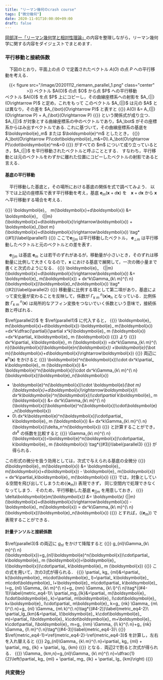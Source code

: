 ```yaml
---
title: "リーマン幾何のcrash course"
tags: ["微分幾何"]
date: 2020-11-01T10:00:00+09:00
draft: false
---
```

[岡部洋一「リーマン幾何学と相対性理論」](http://www.moge.org/okabe/temp/Riemann.pdf)の内容を整理しながら，リーマン幾何学に関する内容をダイジェストでまとめます．

<!--
### 内容
- [平行移動と接続係数](#001)
- [共変微分](#002)
-->

<a id="markdown-001" name="001"></a>

### 平行移動と接続係数
　下図のとおり，平面上の点 $O$ で定義されたベクトル $A(O)$ の点 $P$ への平行移動を考える．
<div align="center">
{{< figure src="/image/20201112_riemann_parallel_1.png" class="center" >}}
ベクトル $A(O)$ の点 $O$ から点 $P$ への平行移動
</div>
ベクトル $A(O)$ を点 $P$ 上にコピーし，その曲線座標系への射影を $A_{||}(O\rightarrow P)$ と定め，これをもって
このベクトル $A_{||}$ は元の $A$ とは異なり，その差を $A_{\bot}(O\rightarrow P)$ と表すと
{{<equation>}}
A(O) &= A_{||}(O\rightarrow P) + A_{\bot}(O\rightarrow P)
{{</equation>}}
という関係式が成り立つ．
$A_{||}$ が対象とする曲線座標系の中のベクトルであり，$A_\bot$ がその座標系からはみ出すベクトルである.
これに基づいて，その曲線座標系の基底を $\boldsymbol{e}_m$ または $\boldsymbol{e}^m$ としたとき，
{{<equation>}}
A_\bot(O\rightarrow P)\cdot\boldsymbol{e}_m&=0\\
A_\bot(O\rightarrow P)\cdot\boldsymbol{e}^m&=0
{{</equation>}}
がすべての $m$ について成り立っているとき，$A_{||}$ を平行移動されたベクトルと呼ぶこととする．
すなわち，平行移動とは元のベクトルをわずかに離れた位置にコピーしたベクトルの射影であると言える．


#### 基底の平行移動
　平行移動した基底と，その場所における基底の関係を式で調べてみよう．
以下では上記の座標系で表す平行移動を考え，基底 $\boldsymbol{e}_m(\boldsymbol{x}+d\boldsymbol{x})$ を　$\boldsymbol{x}+d\boldsymbol{x}$ から $\boldsymbol{x}$ へ平行移動する場合を考える．

{{<equation>}}
\boldsymbol{e}_　m(\boldsymbol{x}+d\boldsymbol{x}) &= \boldsymbol{e}_　{||m}(\boldsymbol{x}+d\boldsymbol{x}\rightarrow\boldsymbol{x}) + \boldsymbol{e}_{\bot m}(\boldsymbol{x}+d\boldsymbol{x}\rightarrow\boldsymbol{x})
\tag*{(#1)}\label{parallel1}
{{</equation>}}
ここで$\boldsymbol{e}_　{||m}$ は平行移動したベクトル， $\boldsymbol{e}_　{\bot m}$ は平行移動したベクトルと元のベクトルとの差を表す．

　$\boldsymbol{e}_　{||m}$ は基底 $\boldsymbol{e}_ m$ とは若干のずれがあるが，移動量が小さいとき，そのずれは移動量に比例して大きくなるので，$\boldsymbol{x}$ における基底で展開して，一次の微小量まで書くと次式のようになる．
{{<equation>}}
\boldsymbol{e}_　{||m}(\boldsymbol{x}+d\boldsymbol{x}\rightarrow\boldsymbol{x})
&= \boldsymbol{e}_ m(\boldsymbol{x}) + dx^k\Gamma_{k\ m}^{\ n}(\boldsymbol{x})\boldsymbol{e}_n(\boldsymbol{x})
\tag*{(#2)}\label{parallel2}
{{</equation>}}
移動量に比例する項として第二項があり，基底によって変化量が変わることを反映して，係数が $\Gamma_{k\ m}^{\ n}(\boldsymbol{x})\boldsymbol{e}_n$ となっている．比例係数 $\Gamma_{k\ m}^{\ n}(\boldsymbol{x})$ は局所的なアフィン変換をつないでいく係数という意味で，接続係数と呼ばれる．

$\ref{parallel2}$ を $\ref{parallel1}$ に代入すると，
{{<equation>}}
\boldsymbol{e}_ m(\boldsymbol{x}+d\boldsymbol{x})-\boldsymbol{e}_ m(\boldsymbol{x})
=dx^k\dfrac{\partial}{\partial x^k}\boldsymbol{e}_ m (\boldsymbol{x})
=dx^k\partial_ k\boldsymbol{e}_ m (\boldsymbol{x})
{{</equation>}}
より
{{<equation>}}
dx^k\partial_ k\boldsymbol{e}_ m (\boldsymbol{x})
=dx^k\Gamma_{k\ m}^{\ n}(\boldsymbol{x})\boldsymbol{e}_n(\boldsymbol{x})
 +\boldsymbol{e}_{\bot m}(\boldsymbol{x}+d\boldsymbol{x}\rightarrow\boldsymbol{x})
{{</equation>}}
両辺に $\boldsymbol{e}^n(\boldsymbol{x})$ をかけると
{{<equation>}}
\boldsymbol{e}^n(\boldsymbol{x})\cdot dx^k\partial_ k\boldsymbol{e}_ m (\boldsymbol{x})
&= \boldsymbol{e}^n(\boldsymbol{x})\cdot dx^k\Gamma_{k\ m}^{\ n}(\boldsymbol{x})\boldsymbol{e}_n(\boldsymbol{x})
  + \boldsymbol{e}^n(\boldsymbol{x})\cdot \boldsymbol{e}_{\bot m}(\boldsymbol{x}+d\boldsymbol{x}\rightarrow\boldsymbol{x})\\
dx^k\boldsymbol{e}^n(\boldsymbol{x})\cdot\partial_ k\boldsymbol{e}_ m (\boldsymbol{x})
&= dx^k\Gamma_{k\ m}^{\ n}(\boldsymbol{x})\boldsymbol{e}^n(\boldsymbol{x})\cdot\boldsymbol{e}_n(\boldsymbol{x})
  + 0\\
dx^k\boldsymbol{e}^n(\boldsymbol{x})\cdot\partial_ k\boldsymbol{e}_ m (\boldsymbol{x})
&= dx^k\Gamma_{k\ m}^{\ n}(\boldsymbol{x})\delta_n^n(\boldsymbol{x})
{{</equation>}}
と計算することができ，$dx^k$ の係数を比較すると
{{<equation>}}
\Gamma_{k\ m}^{\ n}(\boldsymbol{x})=\boldsymbol{e}^n(\boldsymbol{x})\cdot\partial_ k\boldsymbol{e}_ m (\boldsymbol{x})
\tag*{(#3)}\label{parallel3}
{{</equation>}}
が得られる．

この形式の微分を扱う効用としては，次式で与えられる基底の全微分
{{<equation>}}
d\boldsymbol{e}_ m(\boldsymbol{x})
&= \boldsymbol{e}_ m(\boldsymbol{x}+d\boldsymbol{x}) - \boldsymbol{e}_ m(\boldsymbol{x})
= dx^k\partial_k\boldsymbol{e}_ m(\boldsymbol{x})
{{</equation>}}
では，対象としている空間を飛び出してしまうため({$\boldsymbol{e}_ m$}) 表現できず， 同じ空間内で処理できなくなってしまう．
そのため，平行移動した基底 $\boldsymbol{e}_ {||m}$ を用意しておき，
{{<equation>}}
\delta\boldsymbol{e}_m(\boldsymbol{x})
&= \boldsymbol{e}_ {||m}(\boldsymbol{x}+d\boldsymbol{x}\rightarrow\boldsymbol{x}) - \boldsymbol{e}_ m(\boldsymbol{x})
= dx^k\Gamma_{k\ m}^{\ n}(\boldsymbol{x})\boldsymbol{e}_n(\boldsymbol{x})
{{</equation>}}
とすれば，({$\boldsymbol{e}_ m$}) で表現することができる．


#### 計量テンソルと接続係数

$\ref{parallel3}$ の両辺に $g_{nl}$ をかけて降階すると
{{<equation>}}
g_{nl}\Gamma_{k\ m}^{\ n}(\boldsymbol{x})=g_{nl}\boldsymbol{e}^n(\boldsymbol{x})\cdot\partial_ k\boldsymbol{e}_ m (\boldsymbol{x})=\boldsymbol{e}_ l(\boldsymbol{x})\cdot\partial_ k\boldsymbol{e}_ m (\boldsymbol{x})
{{</equation>}}
この式を用いて，次の3式が得られる．
{{<equation>}}
\partial_ kg_ {ml}&=\partial_ k(\boldsymbol{e}_ m\cdot\boldsymbol{e}_ l)=\partial_ k\boldsymbol{e}_ m\cdot\boldsymbol{e}_ l+\boldsymbol{e}_ m\cdot\partial_ k\boldsymbol{e}_ l=g_ {nl} \Gamma_ {k\ m}^{\ n}+g_ {nm} \Gamma_ {k\ l}^{\ n}\tag*{(#4-1)}\label{metric_eq4-1}\\
\partial_mg_{lk}&=\partial_ m(\boldsymbol{e}_ l\cdot\boldsymbol{e}_ k)=\partial_ m\boldsymbol{e}_ l\cdot\boldsymbol{e}_ k+\boldsymbol{e}_ l\cdot\partial_ m\boldsymbol{e}_ k=g_ {nk} \Gamma_ {m\ l}^{\ n}+g_ {nl} \Gamma_ {m\ k}^{\ n}\tag*{(#4-2)}\label{metric_eq4-2}\\
\partial_lg_{km}&=\partial_ l(\boldsymbol{e}_ k\cdot\boldsymbol{e}_ m)=\partial_ l\boldsymbol{e}_ k\cdot\boldsymbol{e}_ m+\boldsymbol{e}_ k\cdot\partial_ l\boldsymbol{e}_ m=g_ {nm} \Gamma_ {l\ k}^{\ n}+g_ {nk} \Gamma_ {l\ m}^{\ n}\tag*{(#4-3)}\label{metric_eq4-3}\\
{{</equation>}}
$\ref{metric_eq4-1}+\ref{metric_eq4-2}-\ref{metric_eq4-3}$ を計算し，左右を入れ替えると
{{<equation>}}
2g_{nl}\Gamma_ {k\ m}^{\ n}=\partial_ kg_ {ml} + \partial_ mg_ {lk} + \partial_ lg_ {km}
{{</equation>}}
となる．両辺2で割ると次式が得られる．
{{<equation>}}
\Gamma_ {km,n}=g_{nl}\Gamma_ {k\ m}^{\ n}=\dfrac{1}{2}\left(\partial_ kg_ {ml} + \partial_ mg_ {lk} + \partial_ lg_ {km}\right)
{{</equation>}}

<!-- 
#### 双対基底の位置変化
-->

<a id="markdown-002" name="002"></a>

### 共変微分



<!--
<a id="markdown-003" name="003"></a>

### リーマン接続
-->
